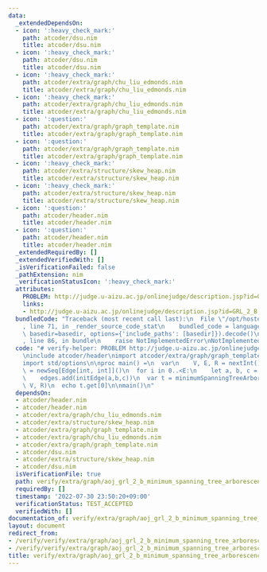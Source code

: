 ```yaml
---
data:
  _extendedDependsOn:
  - icon: ':heavy_check_mark:'
    path: atcoder/dsu.nim
    title: atcoder/dsu.nim
  - icon: ':heavy_check_mark:'
    path: atcoder/dsu.nim
    title: atcoder/dsu.nim
  - icon: ':heavy_check_mark:'
    path: atcoder/extra/graph/chu_liu_edmonds.nim
    title: atcoder/extra/graph/chu_liu_edmonds.nim
  - icon: ':heavy_check_mark:'
    path: atcoder/extra/graph/chu_liu_edmonds.nim
    title: atcoder/extra/graph/chu_liu_edmonds.nim
  - icon: ':question:'
    path: atcoder/extra/graph/graph_template.nim
    title: atcoder/extra/graph/graph_template.nim
  - icon: ':question:'
    path: atcoder/extra/graph/graph_template.nim
    title: atcoder/extra/graph/graph_template.nim
  - icon: ':heavy_check_mark:'
    path: atcoder/extra/structure/skew_heap.nim
    title: atcoder/extra/structure/skew_heap.nim
  - icon: ':heavy_check_mark:'
    path: atcoder/extra/structure/skew_heap.nim
    title: atcoder/extra/structure/skew_heap.nim
  - icon: ':question:'
    path: atcoder/header.nim
    title: atcoder/header.nim
  - icon: ':question:'
    path: atcoder/header.nim
    title: atcoder/header.nim
  _extendedRequiredBy: []
  _extendedVerifiedWith: []
  _isVerificationFailed: false
  _pathExtension: nim
  _verificationStatusIcon: ':heavy_check_mark:'
  attributes:
    PROBLEM: http://judge.u-aizu.ac.jp/onlinejudge/description.jsp?id=GRL_2_B
    links:
    - http://judge.u-aizu.ac.jp/onlinejudge/description.jsp?id=GRL_2_B
  bundledCode: "Traceback (most recent call last):\n  File \"/opt/hostedtoolcache/Python/3.10.5/x64/lib/python3.10/site-packages/onlinejudge_verify/documentation/build.py\"\
    , line 71, in _render_source_code_stat\n    bundled_code = language.bundle(stat.path,\
    \ basedir=basedir, options={'include_paths': [basedir]}).decode()\n  File \"/opt/hostedtoolcache/Python/3.10.5/x64/lib/python3.10/site-packages/onlinejudge_verify/languages/nim.py\"\
    , line 86, in bundle\n    raise NotImplementedError\nNotImplementedError\n"
  code: "# verify-helper: PROBLEM http://judge.u-aizu.ac.jp/onlinejudge/description.jsp?id=GRL_2_B\n\
    \ninclude atcoder/header\nimport atcoder/extra/graph/graph_template\nimport atcoder/extra/graph/chu_liu_edmonds\n\
    import std/options\n\nproc main() =\n  var\n    V, E, R = nextInt()\n    edges\
    \ = newSeq[Edge[int, int]]()\n  for i in 0..<E:\n    let a, b, c = nextInt()\n\
    \    edges.add(initEdge(a,b,c))\n  var t = minimumSpanningTreeArborescence[int](edges,\
    \ V, R)\n  echo t.get[0]\n\nmain()\n"
  dependsOn:
  - atcoder/header.nim
  - atcoder/header.nim
  - atcoder/extra/graph/chu_liu_edmonds.nim
  - atcoder/extra/structure/skew_heap.nim
  - atcoder/extra/graph/graph_template.nim
  - atcoder/extra/graph/chu_liu_edmonds.nim
  - atcoder/extra/graph/graph_template.nim
  - atcoder/dsu.nim
  - atcoder/extra/structure/skew_heap.nim
  - atcoder/dsu.nim
  isVerificationFile: true
  path: verify/extra/graph/aoj_grl_2_b_minimum_spanning_tree_arborescence_test.nim
  requiredBy: []
  timestamp: '2022-07-30 23:50:20+09:00'
  verificationStatus: TEST_ACCEPTED
  verifiedWith: []
documentation_of: verify/extra/graph/aoj_grl_2_b_minimum_spanning_tree_arborescence_test.nim
layout: document
redirect_from:
- /verify/verify/extra/graph/aoj_grl_2_b_minimum_spanning_tree_arborescence_test.nim
- /verify/verify/extra/graph/aoj_grl_2_b_minimum_spanning_tree_arborescence_test.nim.html
title: verify/extra/graph/aoj_grl_2_b_minimum_spanning_tree_arborescence_test.nim
---
```

